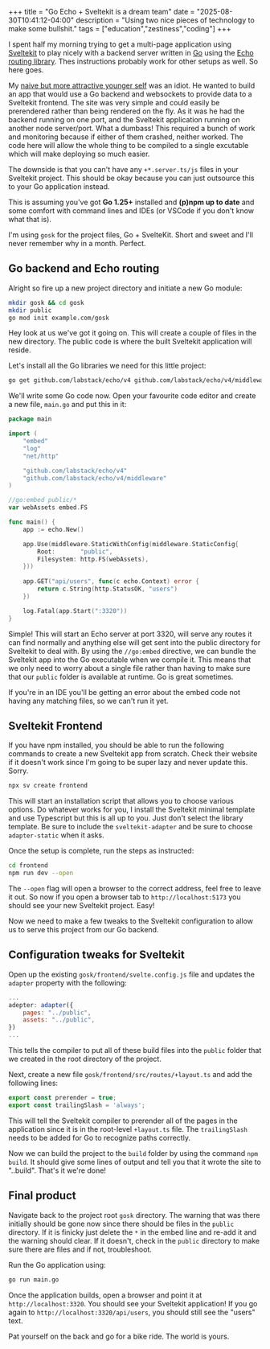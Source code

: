 +++
title = "Go Echo + Sveltekit is a dream team"
date = "2025-08-30T10:41:12-04:00"
description = "Using two nice pieces of technology to make some bullshit."
tags = ["education","zestiness","coding"]
+++

I spent half my morning trying to get a multi-page application using [Sveltekit](https://svelte.dev/docs/kit/introduction) to play nicely with a backend server written in [Go](https://go.dev) using the [Echo routing library](https://echo.labstack.com). Thes instructions probably work for other setups as well. So here goes.

My [naive but more attractive younger self](../blurt-have-i-become) was an idiot. He wanted to build an app that would use a Go backend and websockets to provide data to a Sveltekit frontend. The site was very simple and could easily be prerendered rather than being rendered on the fly. As it was he had the backend running on one port, and the Sveltekit application running on another node server/port. What a dumbass! This required a bunch of work and monitoring because if either of them crashed, neither worked. The code here will allow the whole thing to be compiled to a single excutable which will make deploying so much easier.

The downside is that you can't have any `+*.server.ts/js` files in your Sveltekit project. This should be okay because you can just outsource this to your Go application instead.

This is assuming you've got **Go 1.25+** installed and **(p)npm up to date** and some comfort with command lines and IDEs (or VSCode if you don't know what that is).

I'm using `gosk` for the project files, Go + SvelteKit. Short and sweet and I'll never remember why in a month. Perfect.

## Go backend and Echo routing

Alright so fire up a new project directory and initiate a new Go module:
```bash
mkdir gosk && cd gosk
mkdir public
go mod init example.com/gosk
```

Hey look at us we've got it going on. This will create a couple of files in the new directory. The public code is where the built Sveltekit application will reside.

Let's install all the Go libraries we need for this little project:
```bash 
go get github.com/labstack/echo/v4 github.com/labstack/echo/v4/middleware
```

We'll write some Go code now. Open your favourite code editor and create a new file, `main.go` and put this in it:
```go
package main

import (
    "embed"
    "log"
    "net/http"

	"github.com/labstack/echo/v4"
   	"github.com/labstack/echo/v4/middleware"
)

//go:embed public/*
var webAssets embed.FS

func main() {
    app := echo.New()

	app.Use(middleware.StaticWithConfig(middleware.StaticConfig{
		Root:       "public",
		Filesystem: http.FS(webAssets),
	}))
	
	app.GET("api/users", func(c echo.Context) error {
		return c.String(http.StatusOK, "users")
	})

	log.Fatal(app.Start(":3320"))
}
```

Simple! This will start an Echo server at port 3320, will serve any routes it can find normally and anything else will get sent into the public directory for Sveltekit to deal with. By using the `//go:embed` directive, we can bundle the Sveltekit app into the Go executable when we compile it. This means that we only need to worry about a single file rather than having to make sure that our `public` folder is available at runtime. Go is great sometimes.

If you're in an IDE you'll be getting an error about the embed code not having any matching files, so we can't run it yet. 


## Sveltekit Frontend

If you have npm installed, you should be able to run the following commands to create a new Sveltekit app from scratch. Check their website if it doesn't work since I'm going to be super lazy and never update this. Sorry.
```bash
npx sv create frontend
```
This will start an installation script that allows you to choose various options. Do whatever works for you, I install the Sveltekit minimal template and use Typescript but this is all up to you. Just don't select the library template. Be sure to include the `sveltekit-adapter` and be sure to choose `adapter-static` when it asks.

Once the setup is complete, run the steps as instructed:
```bash
cd frontend
npm run dev --open
```
The `--open` flag will open a browser to the correct address, feel free to leave it out. So now if you open a browser tab to `http://localhost:5173` you should see your new Sveltekit project. Easy!

Now we need to make a few tweaks to the Sveltekit configuration to allow us to serve this project from our Go backend.

## Configuration tweaks for Sveltekit

Open up the existing `gosk/frontend/svelte.config.js` file and updates the `adapter` property with the following:
```javascript
...
adepter: adapter({
    pages: "../public",
    assets: "../public",
})
...
```
This tells the compiler to put all of these build files into the `public` folder that we created in the root directory of the project.

Next, create a new file `gosk/frontend/src/routes/+layout.ts` and add the following lines:
```typescript
export const prerender = true;
export const trailingSlash = 'always';
```
This will tell the Sveltekit compiler to prerender all of the pages in the application since it is in the root-level `+layout.ts` file. The `trailingSlash` needs to be added for Go to recognize paths correctly.

Now we can build the project to the `build` folder by using the command `npm build`. It should give some lines of output and tell you that it wrote the site to "..build". That's it we're done!

## Final product

Navigate back to the project root `gosk` directory. The warning that was there initially should be gone now since there should be files in the `public` directory. If it is finicky just delete the `*` in the embed line and re-add it and the warning should clear. If it doesn't, check in the `public` directory to make sure there are files and if not, troubleshoot.

Run the Go application using:
```bash
go run main.go
```

Once the application builds, open a browser and point it at `http://localhost:3320`. You should see your Sveltekit application! If you go again to `http://localhost:3320/api/users`, you should still see the "users" text.

Pat yourself on the back and go for a bike ride. The world is yours.

